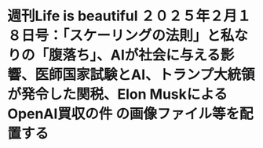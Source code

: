 # 週刊Life is beautiful ２０２５年２月１８日号：「スケーリングの法則」と私なりの「腹落ち」、AIが社会に与える影響、医師国家試験とAI、トランプ大統領が発令した関税、Elon MuskによるOpenAI買収の件 の画像ファイル等を配置する
